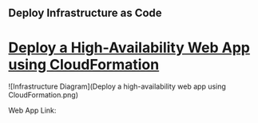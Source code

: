 ## Deploy Infrastructure as Code
# [Deploy a High-Availability Web App using CloudFormation](https://classroom.udacity.com/nanodegrees/nd9991-alg-t2/parts/cd0648/modules/31f7d825-c32d-4384-964b-007c8e732ce3/lessons/126449d6-3425-403d-b1cd-0d567fee635d/concepts/88c2e603-cdd1-4cda-966b-d3f7ea8b4104)

![Infrastructure Diagram](Deploy a high-availability web app using CloudFormation.png)


Web App Link: 